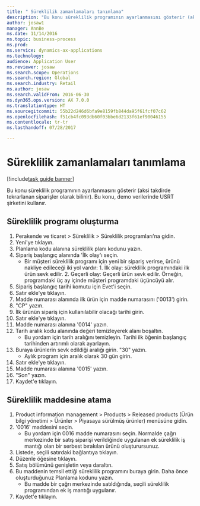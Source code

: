 ```yaml
--- 
title: " Süreklilik zamanlamaları tanımlama"
description: "Bu konu süreklilik programının ayarlanmasını gösterir (aksi takdirde tekrarlanan siparişler olarak bilinir)."
author: josaw1
manager: AnnBe
ms.date: 11/14/2016
ms.topic: business-process
ms.prod: 
ms.service: dynamics-ax-applications
ms.technology: 
audience: Application User
ms.reviewer: josaw
ms.search.scope: Operations
ms.search.region: Global
ms.search.industry: Retail
ms.author: josaw
ms.search.validFrom: 2016-06-30
ms.dyn365.ops.version: AX 7.0.0
ms.translationtype: HT
ms.sourcegitcommit: 55b22d246d6bfa9e8159fb844da95f61fcf07c62
ms.openlocfilehash: f51cb4fc093db60f03bbe6d2133f61ef90046155
ms.contentlocale: tr-tr
ms.lasthandoff: 07/28/2017

---
```

# <a name="define-continuity-schedules"></a> Süreklilik zamanlamaları tanımlama

[!include[task guide banner](../includes/task-guide-banner.md)]

Bu konu süreklilik programının ayarlanmasını gösterir (aksi takdirde tekrarlanan siparişler olarak bilinir). Bu konu, demo verilerinde USRT şirketini kullanır.


## <a name="create-continuity-program"></a>Süreklilik programı oluşturma
1. Perakende ve ticaret > Süreklilik > Süreklilik programları'na gidin.
2. Yeni'ye tıklayın.
3. Planlama kodu alanına süreklilik planı kodunu yazın.
4. Sipariş başlangıç alanında 'İlk olay'ı seçin.
    * Bir müşteri süreklilik programı için yeni bir sipariş verirse, ürünü nakliye edileceği iki yol vardır:  1. İlk olay: süreklilik programındaki ilk ürün sevk edilir.  2. Geçerli olay: Geçerli ürün sevk edilir. Örneğin, programdaki üç ay içinde müşteri programdaki üçüncüyü alır.  
5. Sipariş başlangıç tarihi komutu için Evet'i seçin.
6. Satır ekle'ye tıklayın.
7. Madde numarası alanında ilk ürün için madde numarasını ('0013') girin.
8. "CP" yazın.
9. İlk ürünün sipariş için kullanılabilir olacağı tarihi girin.
10. Satır ekle'ye tıklayın.
11. Madde numarası alanına '0014' yazın.
12. Tarih aralık kodu alanında değeri temizleyerek alanı boşaltın.
    * Bu yordam için tarih aralığını temizleyin. Tarihi ilk öğenin başlangıç tarihinden artırımlı olarak ayarlayın.  
13. Buraya ürünlerin sevk edildiği aralığı girin. "30" yazın.
    * Aylık program için aralık olarak 30 gün girin.  
14. Satır ekle'ye tıklayın.
15. Madde numarası alanına '0015' yazın.
16. "Son" yazın.
17. Kaydet'e tıklayın.

## <a name="assign-to-continuity-item"></a>Süreklilik maddesine atama
1. Product information management > Products > Released products (Ürün bilgi yönetimi > Ürünler > Piyasaya sürülmüş ürünler) menüsüne gidin.
2. '0016' maddesini seçin.
    * Bu yordam için 0016 madde numarasını seçin. Normalde çağrı merkezinde bir satış siparişi verildiğinde uygulanan ek süreklilik iş mantığı olan bir serbest bırakılan ürünü oluşturursunuz.  
3. Listede, seçili satırdaki bağlantıya tıklayın.
4. Düzenle öğesine tıklayın.
5. Satış bölümünü genişletin veya daraltın.
6. Bu maddenin temsil ettiği süreklilik programını buraya girin. Daha önce oluşturduğunuz Planlama kodunu yazın.
    * Bu madde bir çağrı merkezinde satıldığında, seçili süreklilik programından ek iş mantığı uygulanır.  
7. Kaydet'e tıklayın.


